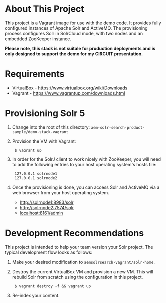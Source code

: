 # About This Project

This project is a Vagrant image for use with the demo code. It provides fully configured instances
of Apache Solr and ActiveMQ. The provisioning process configures Solr in SolrCloud mode, with two
nodes and an embedded ZooKeeper instance. 

**Please note, this stack is not suitale for production deployments and is only designed to support 
the demo for my CIRCUIT presentation.**

# Requirements

* VirtualBox - https://www.virtualbox.org/wiki/Downloads
* Vagrant - https://www.vagrantup.com/downloads.html


# Provisioning Solr 5

1. Change into the root of this directory: `aem-solr-search-product-sample/demo-stack-vagrant`

2. Provision the VM with Vagrant:

        $ vagrant up

3. In order for the SolrJ client to work nicely with ZooKeeper, you will need to add the following entries to your host 
   operating system's hosts file:

        127.0.0.1 solrnode1
        127.0.0.1 solrnode2 

4. Once the provisioning is done, you can access Solr and ActiveMQ via a web browser from your host
   operating system.

    * [http://solrnode1:8983/solr](http://solrnode1:8983/solr)
    * [http://solrnode2:7574/solr](http://solrnode2:7574/solr)
    * [localhost:8161/admin](localhost:8161/admin)
  
    
# Development Recommendations

This project is intended to help your team version your Solr project. The typical development flow looks as follows:

1. Make your desired modification to `aemsolrsearch-vagrant/solr-home`.

2. Destroy the current VirtualBox VM and provision a new VM. This will rebuild Solr from scratch using the configuration
   in this project.

        $ vagrant destroy -f && vagrant up
        
3. Re-index your content.
